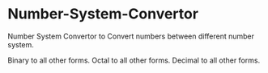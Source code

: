 # Number-System-Convertor
Number System Convertor to Convert numbers between different number system.

Binary to all other forms.
Octal to all other forms.
Decimal to all other forms.
